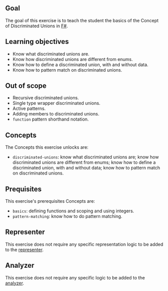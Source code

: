 ## Goal

The goal of this exercise is to teach the student the basics of the Concept of Discriminated Unions in [F#][discriminated-unions].

## Learning objectives

- Know what discriminated unions are.
- Know how discriminated unions are different from enums.
- Know how to define a discriminated union, with and without data.
- Know how to pattern match on discriminated unions.

## Out of scope

- Recursive discriminated unions.
- Single type wrapper discriminated unions.
- Active patterns.
- Adding members to discriminated unions.
- `function` pattern shorthand notation.

## Concepts

The Concepts this exercise unlocks are:

- `discriminated-unions`: know what discriminated unions are; know how discriminated unions are different from enums; know how to define a discriminated union, with and without data; know how to pattern match on discriminated unions.

## Prequisites

This exercise's prerequisites Concepts are:

- `basics`: defining functions and scoping and using integers.
- `pattern-matching`: know how to do pattern matching.

## Representer

This exercise does not require any specific representation logic to be added to the [representer][representer].

## Analyzer

This exercise does not require any specific logic to be added to the [analyzer][analyzer].

[analyzer]: https://github.com/exercism/fsharp-analyzer
[representer]: https://github.com/exercism/fsharp-representer
[discriminated-unions]: https://docs.microsoft.com/en-us/dotnet/fsharp/language-reference/discriminated-unions
